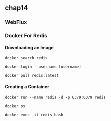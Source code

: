 ## chap14

### WebFlux

### Docker For Redis

#### Downloading an Image

```
docker search redis

docker login --username [username]

docker pull redis:latest
```

#### Creating a Container

```
docker run --name redis -d -p 6379:6379 redis

docker ps

docker exec -it redis bash

```
